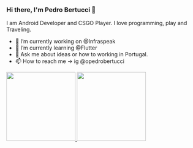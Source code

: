 
### Hi there, I'm Pedro Bertucci 👋

I am Android Developer and CSGO Player. I love programming, play and Traveling. 

- 🔭  I’m currently working on @Infraspeak
- 🌱  I’m currently learning @Flutter
- 💬  Ask me about ideas or how to working in Portugal. 
- 📫  How to reach me -> ig @opedrobertucci


 <div>
  <a href="https://github.com/Pedrobertucci/">
  <img height="180em" src="https://github-readme-stats.vercel.app/api?username=Pedrobertucci&show_icons=true&theme=dark&include_all_commits=true&count_private=true"/>
  <img height="180em" src="https://github-readme-stats.vercel.app/api/top-langs/?username=Pedrobertucci&layout=compact&langs_count=7&theme=dark"/>
</div>
